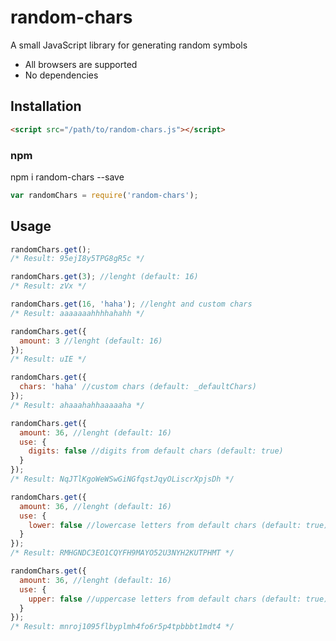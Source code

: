 # random-chars

A small JavaScript library for generating random symbols

- All browsers are supported
- No dependencies

Installation
-------
```html
<script src="/path/to/random-chars.js"></script>
```

### npm
npm i random-chars --save

```javascript
var randomChars = require('random-chars');
```

Usage
-------
```javascript
randomChars.get();
/* Result: 95ejI8y5TPG8gR5c */

randomChars.get(3); //lenght (default: 16)
/* Result: zVx */

randomChars.get(16, 'haha'); //lenght and custom chars
/* Result: aaaaaaahhhhahahh */

randomChars.get({
  amount: 3 //lenght (default: 16)
});
/* Result: uIE */

randomChars.get({
  chars: 'haha' //custom chars (default: _defaultChars)
});
/* Result: ahaaahahhaaaaaha */

randomChars.get({
  amount: 36, //lenght (default: 16)
  use: {
    digits: false //digits from default chars (default: true)
  }
});
/* Result: NqJTlKgoWeWSwGiNGfqstJqyOLiscrXpjsDh */

randomChars.get({
  amount: 36, //lenght (default: 16)
  use: {
    lower: false //lowercase letters from default chars (default: true)
  }
});
/* Result: RMHGNDC3EO1CQYFH9MAYO52U3NYH2KUTPHMT */

randomChars.get({
  amount: 36, //lenght (default: 16)
  use: {
    upper: false //uppercase letters from default chars (default: true)
  }
});
/* Result: mnroj1095flbyplmh4fo6r5p4tpbbbt1mdt4 */
```
